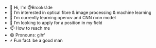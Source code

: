 - 👋 Hi, I’m @Brooks1de
- 👀 I’m interested in optical fibre & image processing & machine learning
- 🌱 I’m currently learning opencv and CNN rcnn model 
- 💞️ I’m looking to apply for a position in my field 
- 📫 How to reach me 
- 😄 Pronouns: glhf
- ⚡ Fun fact: be a good man

<!---
Brooks1de/Brooks1de is a ✨ special ✨ repository because its `README.md` (this file) appears on your GitHub profile.
You can click the Preview link to take a look at your changes.
--->

